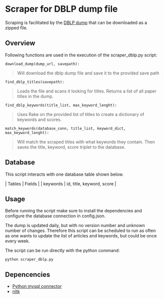 # Scraper for DBLP dump file

Scraping is facilitated by the [DBLP dump](https://dblp.uni-trier.de/xml/dblp.xml.gz) that can be downloaded as a zipped file.

## Overview
Following functions are used in the execution of the scraper_dblp.py script:

``download_dump(dump_url, savepath):``

>Will download the dblp dump file and save it to the provided save path

``find_dblp_titles(savepath):``

>Loads the file and scans it looking for titles. Returns a list of all paper titles in the dump.

``find_dblp_keywords(title_list, max_keyword_lenght):``

>Uses Rake on the provided list of titles to create a dictionary of keywords and scores.

``match_keywords(database_conn, title_list, keyword_dict, max_keyword_lenght):``

>Will match the scraped titles with what keywords they contain. Then saves the title, keyword, score triplet to the database.

## Database

This script interacts with one database table shown below.

| Tables | Fields |
| keywords | id, title, keyword, score |

## Usage

Before running the script make sure to install the dependencies and configure the database connection in config.json.

The dump is updated daily, but with no version number and unknown number of changes. Therefore this script can be scheduled to run as often as one wants to update the list of articles and keywords, but could be once every week.

 The script can be run directly with the python command: 
```
python scraper_dblp.py
```

## Depencencies

- [Python mysql connector](https://github.com/mysql/mysql-connector-python)
- [nltk](https://www.nltk.org/)